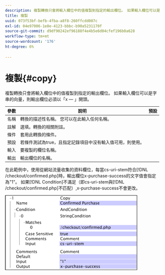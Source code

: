 ```yaml
---
description: 複製轉換只會將輸入欄位中的值複製到指定的輸出欄位。 如果輸入欄位可以是字串的向量，則輸出欄位必須以「x — 」開頭。
title: 複製
uuid: 073f53bf-befb-4fba-a8f8-260ffcdd007c
exl-id: 04e97006-1e8e-4123-bbbc-b90a5231170f
source-git-commit: d9df90242ef96188f4e4b5e6d04cfef196b0a628
workflow-type: tm+mt
source-wordcount: '176'
ht-degree: 6%

---
```


# 複製{#copy}

複製轉換只會將輸入欄位中的值複製到指定的輸出欄位。 如果輸入欄位可以是字串的向量，則輸出欄位必須以「x — 」開頭。

| 參數 | 說明 | 預設 |
|---|---|---|
| 名稱 | 轉換的描述性名稱。 您可以在此輸入任何名稱。 |  |
| 註解 | 選填。轉換的相關附註。 |  |
| 條件 | 套用此轉換的條件。 |  |
| 預設 | 若條件測試為true，且指定記錄項目中沒有輸入值可用，則使用。 |  |
| 輸入 | 要複製的欄位名稱。 |  |
| 輸出 | 輸出欄位的名稱。 |  |

在此範例中，使用從網站流量收集的資料欄位，每當cs-uri-stem符合[!DNL /checkout/confirmed.php]時，輸出欄位x-purchase-success的文字值會指定為&quot;1&quot;。 如果[!DNL Condition]不滿足（即cs-uri-stem與[!DNL /checkout/confirmed.php]不匹配）,x-purchase-success不會更改。

![](assets/cfg_TransformationType_Copy.png)
